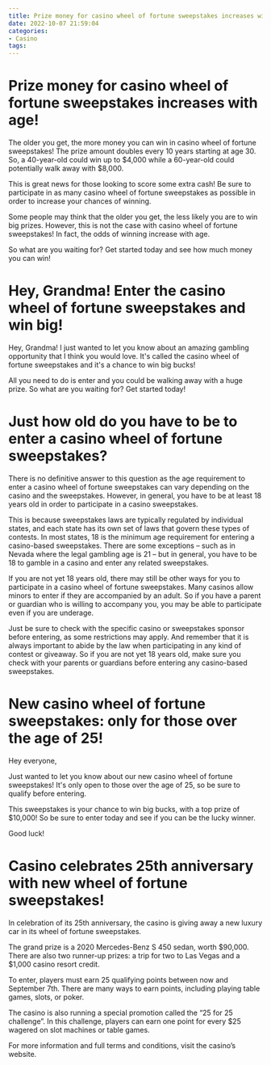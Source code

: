 ```yaml
---
title: Prize money for casino wheel of fortune sweepstakes increases with age!
date: 2022-10-07 21:59:04
categories:
- Casino
tags:
---
```



#  Prize money for casino wheel of fortune sweepstakes increases with age!

The older you get, the more money you can win in casino wheel of fortune sweepstakes! The prize amount doubles every 10 years starting at age 30. So, a 40-year-old could win up to $4,000 while a 60-year-old could potentially walk away with $8,000.

This is great news for those looking to score some extra cash! Be sure to participate in as many casino wheel of fortune sweepstakes as possible in order to increase your chances of winning.

Some people may think that the older you get, the less likely you are to win big prizes. However, this is not the case with casino wheel of fortune sweepstakes! In fact, the odds of winning increase with age.

So what are you waiting for? Get started today and see how much money you can win!

#  Hey, Grandma! Enter the casino wheel of fortune sweepstakes and win big!

Hey, Grandma! I just wanted to let you know about an amazing gambling opportunity that I think you would love. It's called the casino wheel of fortune sweepstakes and it's a chance to win big bucks!

All you need to do is enter and you could be walking away with a huge prize. So what are you waiting for? Get started today!

#  Just how old do you have to be to enter a casino wheel of fortune sweepstakes?

There is no definitive answer to this question as the age requirement to enter a casino wheel of fortune sweepstakes can vary depending on the casino and the sweepstakes. However, in general, you have to be at least 18 years old in order to participate in a casino sweepstakes.

This is because sweepstakes laws are typically regulated by individual states, and each state has its own set of laws that govern these types of contests. In most states, 18 is the minimum age requirement for entering a casino-based sweepstakes. There are some exceptions – such as in Nevada where the legal gambling age is 21 – but in general, you have to be 18 to gamble in a casino and enter any related sweepstakes.

If you are not yet 18 years old, there may still be other ways for you to participate in a casino wheel of fortune sweepstakes. Many casinos allow minors to enter if they are accompanied by an adult. So if you have a parent or guardian who is willing to accompany you, you may be able to participate even if you are underage.

Just be sure to check with the specific casino or sweepstakes sponsor before entering, as some restrictions may apply. And remember that it is always important to abide by the law when participating in any kind of contest or giveaway. So if you are not yet 18 years old, make sure you check with your parents or guardians before entering any casino-based sweepstakes.

#  New casino wheel of fortune sweepstakes: only for those over the age of 25!

Hey everyone,

Just wanted to let you know about our new casino wheel of fortune sweepstakes! It's only open to those over the age of 25, so be sure to qualify before entering.

This sweepstakes is your chance to win big bucks, with a top prize of $10,000! So be sure to enter today and see if you can be the lucky winner.

Good luck!

#  Casino celebrates 25th anniversary with new wheel of fortune sweepstakes!

In celebration of its 25th anniversary, the casino is giving away a new luxury car in its wheel of fortune sweepstakes.

The grand prize is a 2020 Mercedes-Benz S 450 sedan, worth $90,000. There are also two runner-up prizes: a trip for two to Las Vegas and a $1,000 casino resort credit.

To enter, players must earn 25 qualifying points between now and September 7th. There are many ways to earn points, including playing table games, slots, or poker.

The casino is also running a special promotion called the “25 for 25 challenge”. In this challenge, players can earn one point for every $25 wagered on slot machines or table games.

For more information and full terms and conditions, visit the casino’s website.